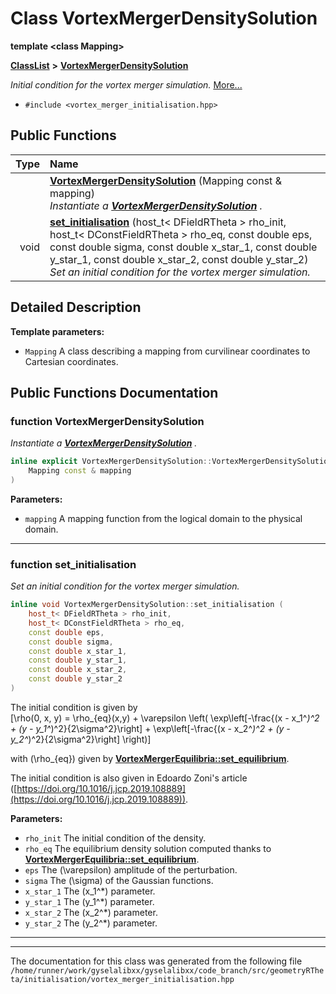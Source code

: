 

# Class VortexMergerDensitySolution

**template &lt;class Mapping&gt;**



[**ClassList**](annotated.md) **>** [**VortexMergerDensitySolution**](classVortexMergerDensitySolution.md)



_Initial condition for the vortex merger simulation._ [More...](#detailed-description)

* `#include <vortex_merger_initialisation.hpp>`





































## Public Functions

| Type | Name |
| ---: | :--- |
|   | [**VortexMergerDensitySolution**](#function-vortexmergerdensitysolution) (Mapping const & mapping) <br>_Instantiate a_ [_**VortexMergerDensitySolution**_](classVortexMergerDensitySolution.md) _._ |
|  void | [**set\_initialisation**](#function-set_initialisation) (host\_t&lt; DFieldRTheta &gt; rho\_init, host\_t&lt; DConstFieldRTheta &gt; rho\_eq, const double eps, const double sigma, const double x\_star\_1, const double y\_star\_1, const double x\_star\_2, const double y\_star\_2) <br>_Set an initial condition for the vortex merger simulation._  |




























## Detailed Description




**Template parameters:**


* `Mapping` A class describing a mapping from curvilinear coordinates to Cartesian coordinates. 




    
## Public Functions Documentation




### function VortexMergerDensitySolution 

_Instantiate a_ [_**VortexMergerDensitySolution**_](classVortexMergerDensitySolution.md) _._
```C++
inline explicit VortexMergerDensitySolution::VortexMergerDensitySolution (
    Mapping const & mapping
) 
```





**Parameters:**


* `mapping` A mapping function from the logical domain to the physical domain. 




        

<hr>



### function set\_initialisation 

_Set an initial condition for the vortex merger simulation._ 
```C++
inline void VortexMergerDensitySolution::set_initialisation (
    host_t< DFieldRTheta > rho_init,
    host_t< DConstFieldRTheta > rho_eq,
    const double eps,
    const double sigma,
    const double x_star_1,
    const double y_star_1,
    const double x_star_2,
    const double y_star_2
) 
```



The initial condition is given by  
\[\rho(0, x, y) = \rho_{eq}(x,y) + \varepsilon
     \left(
         \exp\left[-\frac{(x - x_1^*)^2 + (y - y_1^*)^2}{2\sigma^2}\right]
      +  \exp\left[-\frac{(x - x_2^*)^2 + (y - y_2^*)^2}{2\sigma^2}\right]
     \right)\]



with \(\rho_{eq}\) given by [**VortexMergerEquilibria::set\_equilibrium**](classVortexMergerEquilibria.md#function-set_equilibrium).


The initial condition is also given in Edoardo Zoni's article ([https://doi.org/10.1016/j.jcp.2019.108889](https://doi.org/10.1016/j.jcp.2019.108889)).




**Parameters:**


* `rho_init` The initial condition of the density. 
* `rho_eq` The equilibrium density solution computed thanks to [**VortexMergerEquilibria::set\_equilibrium**](classVortexMergerEquilibria.md#function-set_equilibrium). 
* `eps` The \(\varepsilon\) amplitude of the perturbation. 
* `sigma` The \(\sigma\) of the Gaussian functions. 
* `x_star_1` The \(x_1^*\) parameter. 
* `y_star_1` The \(y_1^*\) parameter. 
* `x_star_2` The \(x_2^*\) parameter. 
* `y_star_2` The \(y_2^*\) parameter. 




        

<hr>

------------------------------
The documentation for this class was generated from the following file `/home/runner/work/gyselalibxx/gyselalibxx/code_branch/src/geometryRTheta/initialisation/vortex_merger_initialisation.hpp`

